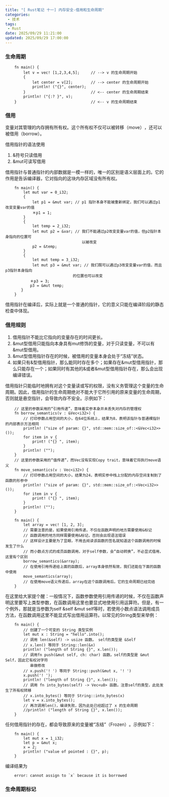 ```yaml
---
title: "[ Rust笔记 十一] 内存安全-借用和生命周期"
categories: 
 - 技术
tags:
 - Rust
date: 2025/09/29 11:21:00
updated: 2025/09/29 17:00:00
---
```


### 生命周期

```
    fn main() {
        let v = vec! [1,2,3,4,5];     // --> v 的生命周期开始
        {
            let center = v[2];        // --> center 的生命周期开始
            println! ("{}", center);
        }                             // <-- center 的生命周期结束
        println! ("{:? }", v);
    }                                 // <-- v 的生命周期结束
```    

### 借用

变量对其管理的内存拥有所有权。这个所有权不仅可以被转移（move）​，还可以被借用（borrow）。

借用指针的语法使用
1. &符号只读借用
2. &mut可读写借用

借用指针与普通指针的内部数据是一模一样的，唯一的区别是语义层面上的。它的作用是告诉编译器，它对指向的这块内存区域没有所有权。

```
    fn main() {
        let mut var = 0_i32;
        {
            let p1 = &mut var; // p1 指针本身不能被重新绑定，我们可以通过p1改变变量var的值
            ＊p1 = 1;
        }
        {
            let temp = 2_i32;
            let mut p2 = &var; // 我们不能通过p2改变变量var的值，但p2指针本身指向的位置可
                                  以被改变
            p2 = &temp;
        }
        {
            let mut temp = 3_i32;
            let mut p3 = &mut var; // 我们既可以通过p3改变变量var的值，而且p3指针本身指向
                              的位置也可以改变
           ＊p3 = 3;
           p3 = &mut temp;
       }
    }
```

借用指针在编译后，实际上就是一个普通的指针，它的意义只能在编译阶段的静态检查中体现。

<!--more-->

### 借用规则

1. 借用指针不能比它指向的变量存在的时间更长。
1. &mut型借用只能指向本身具有mut修饰的变量，对于只读变量，不可以有&mut型借用。
1. &mut型借用指针存在的时候，被借用的变量本身会处于“冻结”状态。
1. 如果只有&型借用指针，那么能同时存在多个；如果存在&mut型借用指针，那么只能存在一个；如果同时有其他的&或者&mut型借用指针存在，那么会出现编译错误。

借用指针只能临时地拥有对这个变量读或写的权限，没有义务管理这个变量的生命周期。因此，借用指针的生命周期绝对不能大于它所引用的原来变量的生命周期，否则就是悬空指针，会导致内存不安全。示例如下：

```
    // 这里的参数采用的“引用传递”，意味着实参本身并未丢失对内存的管理权
    fn borrow_semantics(v : &Vec<i32>) {
        // 打印参数占用空间的大小，在64位系统上，结果为8，表明该指针与普通裸指针的内部表示方法相同
        println! ("size of param: {}", std::mem::size_of::<&Vec<i32>>());
        for item in v {
            print! ("{} ", item);
        }
        println! ("");
    }
    // 这里的参数采用的“值传递”，而Vec没有实现Copy trait，意味着它将执行move语义
    fn move_semantics(v : Vec<i32>) {
        // 打印参数占用空间的大小，结果为24，表明实参中栈上分配的内存空间复制到了函数的形参中
        println! ("size of param: {}", std::mem::size_of::<Vec<i32>>());
        for item in v {
            print! ("{} ", item);
        }
        println! ("");
    }

    fn main() {
        let array = vec! [1, 2, 3];
        // 需要注意的是，如果使用引用传递，不仅在函数声明的地方需要使用&标记
        // 函数调用的地方同样需要使用&标记，否则会出现语法错误
        // 这样设计主要是为了显眼，不用去阅读该函数的签名就知道这个函数调用的时候发生了什么
        // 而小数点方式的成员函数调用，对于self参数，会“自动转换”，不必显式借用，这里有个区别
        borrow_semantics(&array);
        // 在使用引用传递给上面的函数后，array本身依然有效，我们还能在下面的函数中使用
        move_semantics(array);
        // 在使用move语义传递后，array在这个函数调用后，它的生命周期已经完结
    }
```

在这里给大家提个醒：一般情况下，函数参数使用引用传递的时候，不仅在函数声明这里要写上类型参数，在函数调用这里也要显式地使用引用运算符。但是，有一个例外，那就是当参数为self &self &mut self等时，若使用小数点语法调用成员方法，在函数调用这里不能显式写出借用运算符。以常见的String类型来举例：


```
    fn main() {
        // 创建了一个可变的 String 类型实例
        let mut x : String = "hello".into();
        // 调用 len(&self) -> usize 函数。 self的类型是 &Self
        // x.len() 等同于 String::len(&x)
        println! ("length of String {}", x.len());
        // 调用fn push(&mut self, ch: char) 函数。self的类型是 &mut Self，因此它有权对字符
           串做修改
        // x.push('! ') 等同于 String::push(&mut x, '! ')
        x.push('! ');
        println! ("length of String {}", x.len());
        // 调用 fn into_bytes(self) -> Vec<u8> 函数。注意self的类型，此处发生了所有权转移
        // x.into_bytes() 等同于 String::into_bytes(x)
        let v = x.into_bytes();
        // 再次调用len()，编译失败，因为此处已经超过了 x 的生命周期
        //println! ("length of String {}", x.len());
    }
```


任何借用指针的存在，都会导致原来的变量被“冻结”​（Frozen）​。示例如下：

```
    fn main() {
        let mut x = 1_i32;
        let p = &mut x;
        x = 2;
        println! ("value of pointed : {}", p);
    }
```

编译结果为

```
    error: cannot assign to `x` because it is borrowed
```

### 生命周期标记

